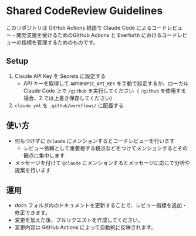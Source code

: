 # Shared CodeReview Guidelines

このリポジトリは GitHub Actions 経由で Claude Code によるコードレビュー・開発支援を受けるためのGitHub  Actions と Everforth におけるコードレビューの指標を管理するためのものです。

## Setup

1. Claude API Key を Secrets に設定する
   - API キーを取得して `ANTHROPIC_API_KEY` を手動で設定するか、ローカル Claude Code 上で `/github` を実行してください（ `/github` を使用する場合、2 では上書き保存してください）
2. `claude.yml` を `.github/workflows/` に配置する

## 使い方

- 何もつけずに `@claude` にメンションするとコードレビューを行います
  - レビュー依頼として重要視する観点などをつけてメンションするとその観点に集中します
- メッセージを付けて `@claude` にメンションするとメッセージに応じて分析や提案を行います

## 運用

- docs フォルダ内のドキュメントを更新することで、レビュー指標を追加・修正できます。
- 変更を加えた後、プルリクエストを作成してください。
- 変更内容は GitHub Actions によって自動的に反映されます。
